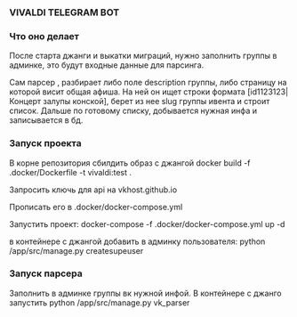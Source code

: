 ### VIVALDI TELEGRAM BOT ###

### Что оно делает ###

После старта джанги и выкатки миграций, нужно заполнить группы в админке, это будут входные данные для парсинга.

Сам парсер , разбирает либо поле description группы, либо страницу на которой висит общая афиша.
На ней он ищет строки формата [id1123123|Концерт залупы конской], берет из нее slug группы ивента и строит список.
Дальше по готовому списку, добывается нужная инфа и записывается в бд.

### Запуск проекта ###

В корне репозитория сбилдить образ с джангой docker build -f .docker/Dockerfile -t vivaldi:test .

Запросить ключь для api на vkhost.github.io

Прописать его в .docker/docker-compose.yml

Запустить проект: docker-compose -f .docker/docker-compose.yml up -d

в контейнере с джангой добавить в админку пользователя: python /app/src/manage.py createsupeuser

### Запуск парсера ###

Заполнить в админке группы вк нужной инфой.
В контейнере с джанго запустить python /app/src/manage.py vk_parser
